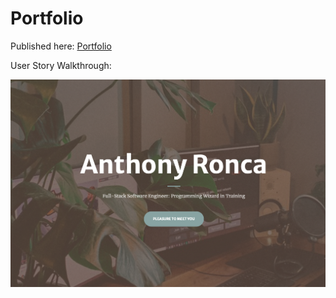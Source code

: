 # Portfolio

Published here: [Portfolio](Anthony-Ronca.surge.sh)

User Story Walkthrough:

[![Video Walkthough](thumbnail.png)](https://youtu.be/vt5fpE0bzSY)

